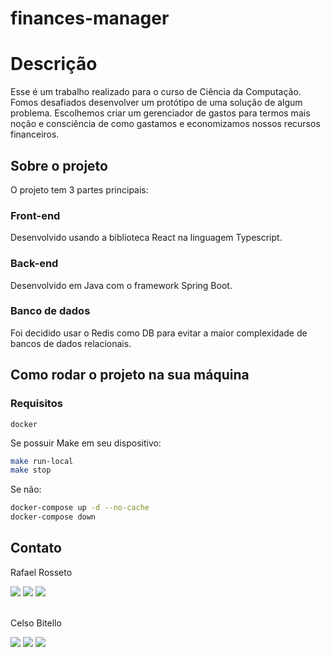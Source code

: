 # finances-manager

# Descrição

Esse é um trabalho realizado para o curso de Ciência da Computação. Fomos desafiados desenvolver um protótipo de uma solução de algum problema. Escolhemos criar um gerenciador de gastos para termos mais noção e consciência de como gastamos e economizamos nossos recursos financeiros.

## Sobre o projeto

O projeto tem 3 partes principais: 

### Front-end

Desenvolvido usando a biblioteca React na linguagem Typescript.

### Back-end

Desenvolvido em Java com o framework Spring Boot.

### Banco de dados

Foi decidido usar o Redis como DB para evitar a maior complexidade de bancos de dados relacionais.

## Como rodar o projeto na sua máquina

### Requisitos

`
docker
`

Se possuir Make em seu dispositivo:

```bash
make run-local
make stop
```

Se não:

```bash
docker-compose up -d --no-cache
docker-compose down
```

## Contato

Rafael Rosseto
<div>
  <a href="https://www.linkedin.com/in/rossetow/" target="_blank"><img src="https://img.shields.io/badge/LinkedIn-0077B5?style=for-the-badge&logo=linkedin&logoColor=white" target="_blank"></a>
  <a href="mailto:rrosseto05@gmail.com" target="_blank"><img src="https://img.shields.io/badge/Gmail-D14836?style=for-the-badge&logo=gmail&logoColor=white" target="_blank"></a>
  <a href="https://www.instagram.com/rossetow.rar/" target="_blank"><img src="https://img.shields.io/badge/Instagram-E4405F?style=for-the-badge&logo=instagram&logoColor=white" target="_blank"></a>
</div>

</br>

Celso Bitello
<div>
  <a href="https://www.linkedin.com/in/celso-bitello-875a6122b/" target="_blank"><img src="https://img.shields.io/badge/LinkedIn-0077B5?style=for-the-badge&logo=linkedin&logoColor=white" target="_blank"></a>
  <a href="mailto:celsokaiiki@gmail.com" target="_blank"><img src="https://img.shields.io/badge/Gmail-D14836?style=for-the-badge&logo=gmail&logoColor=white" target="_blank"></a>
  <a href="https://www.instagram.com/bitello_10/" target="_blank"><img src="https://img.shields.io/badge/Instagram-E4405F?style=for-the-badge&logo=instagram&logoColor=white" target="_blank"></a>
</div>
